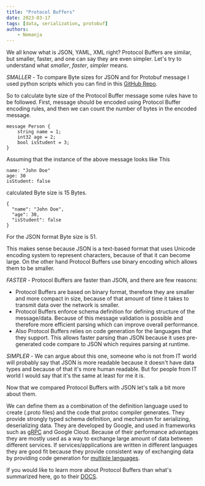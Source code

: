 ```yaml
---
title: "Protocol Buffers"
date: 2023-03-17
tags: [data, serialization, protobuf]
authors:
    - Nemanja
---
```


We all know what is JSON, YAML, XML right? Protocol Buffers are similar, but smaller, faster, and one can say
they are even simpler. Let's try to understand what *smaller*, *faster*, *simpler* means.

*SMALLER* - To compare Byte sizes for JSON and for Protobuf message I used python scripts which you can find in this [GitHub Repo](https://github.com/GoodbyePlanet/compare-sizes).

So to calculate byte size of the Protocol Buffer message some rules have to be followed. First, message should be encoded using Protocol Buffer
encoding rules, and then we can count the number of bytes in the encoded message.

```
message Person {
    string name = 1;
    int32 age = 2;
    bool isStudent = 3;
}
```
Assuming that the instance of the above message looks like This

```
name: "John Doe"
age: 30
isStudent: false
```

calculated Byte size is 15 Bytes.

```
{
  "name": "John Doe",
  "age": 30,
  "isStudent": false
}
```

For the JSON format Byte size is 51.

This makes sense because JSON is a text-based format that uses Unicode encoding system to represent characters, because of that it can become large. On the other hand
Protocol Buffers use binary encoding which allows them to be smaller.

*FASTER* - Protocol Buffers are faster than JSON, and there are few reasons:

- Protocol Buffers are based on binary format, therefore they are smaller and more compact in size, because of that amount of time it takes to transmit data over the network is smaller.
- Protocol Buffers enforce schema definition for defining structure of the message/data. Because of this message validation is possible and 
therefore more efficient parsing which can improve overall performance.
- Also Protocol Buffers relies on code generation for the languages that they support. This allows faster parsing than JSON because it uses pre-generated
code compare to JSON which requires parsing at runtime.

*SIMPLER* - We can argue about this one, someone who is not from IT world will probably say that JSON is more readable because it doesn't have
data types and because of that it's more human readable. But for people from IT world I would say that it's the same at least for me it is.

Now that we compared Protocol Buffers with JSON let's talk a bit more about them.

We can define them as a combination of the definition language used to create (.proto files) and the code that protoc compiler generates. They provide strongly
typed schema definition, and mechanism for serializing, deserializing data. They are developed by Google, and used in frameworks such as [gRPC](https://grpc.io/) and Google Cloud.
Because of their performance advantages they are mostly used as a way to exchange large amount of data between different services. If services/applications
are written in different languages they are good fit because they provide consistent way of exchanging data by providing code generation for [multiple languages](https://protobuf.dev/overview/#cross-lang). 

If you would like to learn more about Protocol Buffers than what's summarized here, go to their [DOCS](https://protobuf.dev/).
